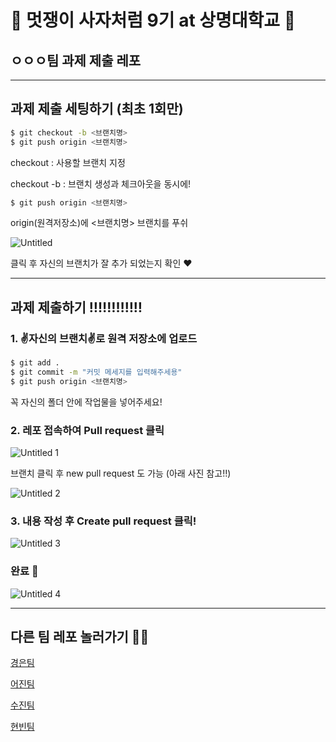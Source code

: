 # 🦁 멋쟁이 사자처럼 9기 at 상명대학교 🦁

## ㅇㅇㅇ팀 과제 제출 레포

---

## 과제 제출 세팅하기 (최초 1회만)



```bash
$ git checkout -b <브랜치명>
$ git push origin <브랜치명>
```

checkout : 사용할  브랜치 지정 

checkout -b : 브랜치 생성과 체크아웃을 동시에! 



```bash
$ git push origin <브랜치명>
```

origin(원격저장소)에 <브랜치명> 브랜치를 푸쉬



![Untitled](https://user-images.githubusercontent.com/62318430/112156918-0aa48000-8c2a-11eb-97e2-389029f76028.png)


클릭 후 자신의 브랜치가 잘 추가 되었는지 확인 ❤

---
## 과제 제출하기 ‼‼‼‼‼‼


### 1. ✌**자신의 브랜치**✌로 원격 저장소에 업로드

```bash
$ git add .
$ git commit -m "커밋 메세지를 입력해주세용"
$ git push origin <브랜치명>
```

꼭 자신의 폴더 안에 작업물을 넣어주세요! 



### 2. 레포 접속하여 Pull request 클릭

![Untitled 1](https://user-images.githubusercontent.com/62318430/112156593-ba2d2280-8c29-11eb-99c3-dc8baddfebd3.png)


브랜치 클릭 후 new pull request 도 가능 (아래 사진 참고!!)

![Untitled 2](https://user-images.githubusercontent.com/62318430/112156717-db8e0e80-8c29-11eb-9d5a-fd16e9e0862b.png)




### 3. 내용 작성 후 Create pull request 클릭!

![Untitled 3](https://user-images.githubusercontent.com/62318430/112156786-eba5ee00-8c29-11eb-8df7-2cc39e2305d4.png)




### 완료 🎉


![Untitled 4](https://user-images.githubusercontent.com/62318430/112156875-ff515480-8c29-11eb-814c-97bc31a77a8a.png)

---

## 다른 팀 레포 놀러가기 🏄‍♂️

[경은팀](https://github.com/GyeongEun-Kim/Likelion-9th-HW)

[어진팀](https://github.com/mingmeng030/Likelion-9th-homework)

[수진팀](https://github.com/GyeongEun-Kim/Likelion-9th-HW)

[현빈팀](https://github.com/myunbongs/LikeLion_9_HW)
